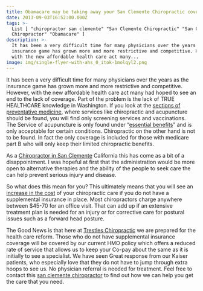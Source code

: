 ```yaml
---
title: Obamacare may be taking away your San Clemente Chiropractic coverage
date: 2013-09-03T16:52:00.000Z
tags: >-
  List [ "chiropractor san clemente" "San Clemente Chiropractic" "San Clemente
  Chiropractor" "Obamacare" ]
description: >-
  It has been a very difficult time for many physicians over the years as the
  insurance game has grown more and more restrictive and competitive. However,
  with the new affordable health care act many...
image: img/single-flyer-with-ahs_0_itok-1molqyl2.png
---
```

It has been a very difficult time for many physicians over the years as the insurance game has grown more and more restrictive and competitive. However, with the new affordable health care act many had hoped to see an end to the lack of coverage. Part of the problem is the lack of TRUE HEALTHCARE knowledge in Washington. If you look at the [sections of preventative medicine](http://obamacarefacts.com/benefitsofobamacare.php "obamacare benefits"), where services like chiropractic and acupuncture should be found, you will find only screening services and vaccinations. The Service of acupuncture is only found under “[essential benefits](http://voiceofsandiego.org/2013/07/15/second-opinion-does-obamacare-cover-acupuncture-and-chiropractors/ "essential benefits")” and is only acceptable for certain conditions. Chiropractic on the other hand is not to be found. In fact the only coverage is included for those with medicare part B who will only keep their limited chiropractic benefits.

As a[](<>) [Chiropractor in San Clemente](http://www.trestleschiropractic.com/meet-doctor "Chiropractor in San Clemente") California this has come as a bit of a disappointment. I was hopeful at first that the administration would be more open to alternative therapies and the ability of the people to seek care the can help prevent serious injury and disease.

So what does this mean for you? This ultimately means that you will see an [increase in the cost](are-you-ready-increased-healthcare-costs.html "increased healthcare cost") of your chiropractic care if you do not have a supplemental insurance in place. Most chiropractors charge anywhere between $45-70 for an office visit. That can add up if an extensive treatment plan is needed for an injury or for corrective care for postural issues such as a forward head posture.

The Good News is that here at[](<>) [Trestles Chiropractic](http://www.trestleschiropractic.com/ "Trestles Chiropractic") we are prepared for the health care reform. Those who do not have supplemental insurance coverage will be covered by our current HMO policy which offers a reduced rate of service that allows us to keep your Co-pay about the same as it is initially to see a specialist. We have seen Great response from our Kaiser patients, who especially love that they do not have to jump through extra hoops to see us. No physician referral is needed for treatment. Feel free to contact this[](<>) [san clemente chiropractor](http://www.trestleschiropractic.com/contact-us "San Clemente Chiropractor") to find out how we can help you get the care that you need.